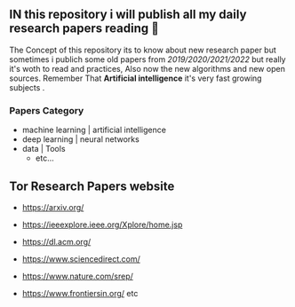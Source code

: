 
##  IN this repository i will publish all my daily research papers reading 📖 
The Concept of this repository its to know about new research paper but sometimes i publich some old papers from *2019/2020/2021/2022* but really it's woth to read and practices, Also now the new algorithms and new open sources.
Remember That **Artificial intelligence** it's very fast growing subjects .


### Papers Category 

- machine learning | artificial intelligence 
- deep learning | neural networks 
- data | Tools
     - etc...
## Tor Research Papers website

- https://arxiv.org/

- https://ieeexplore.ieee.org/Xplore/home.jsp

- https://dl.acm.org/

- https://www.sciencedirect.com/ 

- https://www.nature.com/srep/

- https://www.frontiersin.org/
etc 

